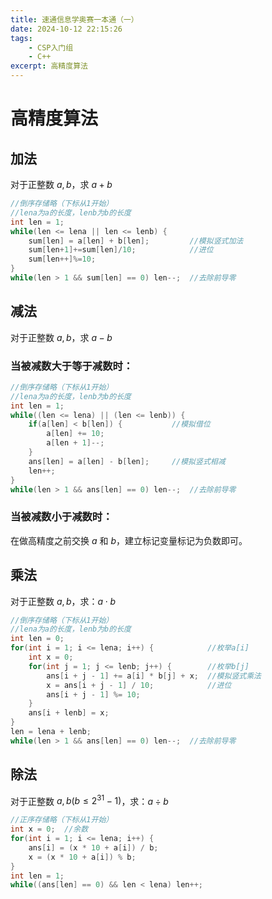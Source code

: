 ```yaml
---
title: 速通信息学奥赛一本通（一）
date: 2024-10-12 22:15:26
tags: 
    - CSP入门组
    - C++
excerpt: 高精度算法
---
```


# 高精度算法

## 加法

对于正整数 $a,b$，求 $a + b$

```c++
//倒序存储略（下标从1开始）
//lena为a的长度，lenb为b的长度
int len = 1;
while(len <= lena || len <= lenb) {
    sum[len] = a[len] + b[len];         //模拟竖式加法
    sum[len+1]+=sum[len]/10;            //进位
    sum[len++]%=10;
}
while(len > 1 && sum[len] == 0) len--;  //去除前导零

```

## 减法

对于正整数 $a,b$，求 $a - b$

### 当被减数大于等于减数时：

```c++
//倒序存储略（下标从1开始）
//lena为a的长度，lenb为b的长度
int len = 1;
while((len <= lena) || (len <= lenb)) {
    if(a[len] < b[len]) {           //模拟借位
        a[len] += 10;
        a[len + 1]--;
    }
    ans[len] = a[len] - b[len];     //模拟竖式相减
    len++;
}
while(len > 1 && ans[len] == 0) len--;  //去除前导零

```

### 当被减数小于减数时：

在做高精度之前交换 $a$ 和 $b$，建立标记变量标记为负数即可。

## 乘法

对于正整数 $a,b$，求：$a \cdot b$

```c++
//倒序存储略（下标从1开始）
//lena为a的长度，lenb为b的长度
int len = 0;
for(int i = 1; i <= lena; i++) {            //枚举a[i]
    int x = 0;
    for(int j = 1; j <= lenb; j++) {        //枚举b[j]
        ans[i + j - 1] += a[i] * b[j] + x;  //模拟竖式乘法
        x = ans[i + j - 1] / 10;            //进位
        ans[i + j - 1] %= 10;
    }
    ans[i + lenb] = x;
}
len = lena + lenb;
while(len > 1 && ans[len] == 0) len--;  //去除前导零
```

## 除法

对于正整数 $a,b (b \leq 2^{31} - 1)$，求：$a \div b$

```c++
//正序存储略（下标从1开始）
int x = 0;  //余数
for(int i = 1; i <= lena; i++) {
    ans[i] = (x * 10 + a[i]) / b;
    x = (x * 10 + a[i]) % b;
}
int len = 1;
while((ans[len] == 0) && len < lena) len++;
```
